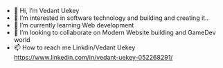 - 👋 Hi, I’m Vedant Uekey
- 👀 I’m interested in software technology and building and creating it..
- 🌱 I’m currently learning Web development
- 💞️ I’m looking to collaborate on Modern Website building and GameDev world
- 📫 How to reach me Linkdin/Vedant Uekey https://www.linkedin.com/in/vedant-uekey-052268291/

<!---
code-vedant/code-vedant is a ✨ special ✨ repository because its `README.md` (this file) appears on your GitHub profile.
You can click the Preview link to take a look at your changes.
--->
